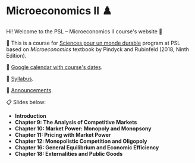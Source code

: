 # Microeconomics II ♟️

Hi! Welcome to the PSL – Microeconomics II course's website :wave:

:closed_book: This is a course for [Sciences pour un monde durable](https://psl.eu/formation/sciences-monde-durable) program at PSL based on *Microeconomics* textbook by Pindyck and Rubinfeld (2018, Ninth Edition).

:calendar: [Google calendar with course's dates](https://calendar.google.com/calendar/embed?src=12163aac8921c2325540b5216b325f99190332fd1e5983b0cbe94ca54553d58e%40group.calendar.google.com&ctz=Europe%2FParis).

:paperclip: [Syllabus](https://github.com/woomora/psl-micro-II/blob/2df329b771c0b37b702cebb2a46cf7d4dd5b64c4/PSL%202025%20Spring%20%E2%80%93%20Micro%20II.pdf).

:loudspeaker: [Announcements](https://github.com/woomora/psl-micro-II/blob/master/announcements.md).

:clipboard: Slides below:

- **Introduction**
- **Chapter 9: The Analysis of Competitive Markets**
- **Chapter 10: Market Power: Monopoly and Monopsony**
- **Chapter 11: Pricing with Market Power**
- **Chapter 12: Monopolistic Competition and Oligopoly**
- **Chapter 16: General Equilibrium and Economic Efficiency**
- **Chapter 18: Externalities and Public Goods**
